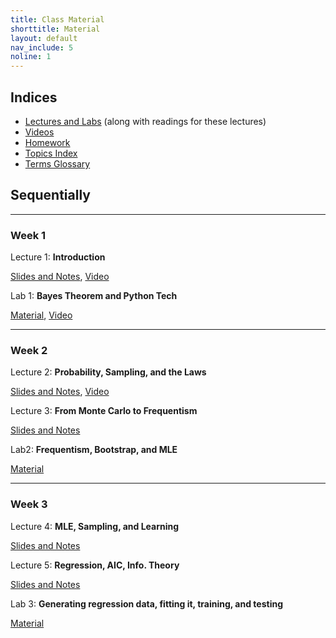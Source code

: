 ```yaml
---
title: Class Material
shorttitle: Material
layout: default
nav_include: 5
noline: 1
---
```


## Indices

- [Lectures and Labs](lectures/) (along with readings for these lectures)
- [Videos](https://matterhorn.dce.harvard.edu/engage/ui/index.html#/2019/01/15810)
- [Homework](homeworks/index.html)
- [Topics Index](topics.html)
- [Terms Glossary](terms.html)


## Sequentially

---

### Week 1

Lecture 1: **Introduction**

[Slides and Notes](lectures/lecture1.html), [Video](https://matterhorn.dce.harvard.edu/engage/player/watch.html?id=a4a460d2-b470-4f5e-99d3-ea0f28856b5f)

Lab 1: **Bayes Theorem and Python Tech**

[Material](lectures/lab1.html), [Video](https://matterhorn.dce.harvard.edu/engage/player/watch.html?id=dffad081-ad52-4715-998d-f2fe35655167)

---

### Week 2

Lecture 2: **Probability, Sampling, and the Laws**

[Slides and Notes](lectures/lecture2.html), [Video](https://matterhorn.dce.harvard.edu/engage/player/watch.html?id=5092fc6b-1ed7-45b1-a47f-1d51fed99ce6)

Lecture 3: **From Monte Carlo to Frequentism**

[Slides and Notes](lectures/lecture3.html)

Lab2: **Frequentism, Bootstrap, and MLE**

[Material](lectures/lab2.html)

---

### Week 3

Lecture 4: **MLE, Sampling, and Learning**

[Slides and Notes](lectures/lecture4.html)

Lecture 5: **Regression, AIC, Info. Theory**

[Slides and Notes](lectures/lecture5.html)

Lab 3: **Generating regression data, fitting it, training, and testing**

[Material](lectures/lab3.html)
